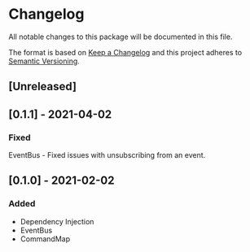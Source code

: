 # Changelog
All notable changes to this package will be documented in this file.

The format is based on [Keep a Changelog](http://keepachangelog.com/en/1.0.0/)
and this project adheres to [Semantic Versioning](http://semver.org/spec/v2.0.0.html).

## [Unreleased]

## [0.1.1] - 2021-04-02
### Fixed
EventBus - Fixed issues with unsubscribing from an event.

## [0.1.0] - 2021-02-02
### Added
- Dependency Injection
- EventBus
- CommandMap
